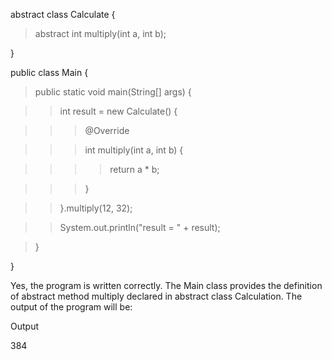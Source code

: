 abstract class Calculate {

>abstract int multiply(int a, int b);

}

public class Main {

>public static void main(String\[\] args) {

>>int result = new Calculate() {

>>>@Override

>>>int multiply(int a, int b) {

>>>>return a \* b;

>>>}

>>}.multiply(12, 32);

>>System.out.println(\"result = \" + result);

>}

}

Yes, the program is written correctly. The Main class provides the
definition of abstract method multiply declared in abstract class
Calculation. The output of the program will be:

Output

384